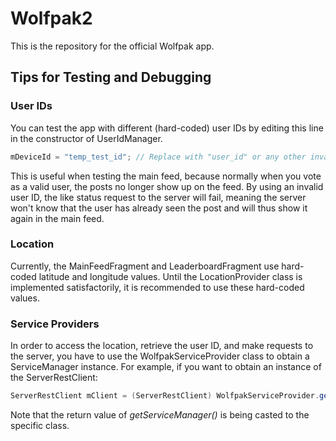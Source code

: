 # Wolfpak2
This is the repository for the official Wolfpak app.
## Tips for Testing and Debugging
### User IDs
You can test the app with different (hard-coded) user IDs by editing this line in the constructor of UserIdManager.
```java
mDeviceId = "temp_test_id"; // Replace with "user_id" or any other invalid ID
```
This is useful when testing the main feed, because normally when you vote as a valid user, the posts no longer show up on the feed. By using an invalid user ID, the like status request to the server will fail, meaning the server won't know that the user has already seen the post and will thus show it again in the main feed.
### Location
Currently, the MainFeedFragment and LeaderboardFragment use hard-coded latitude and longitude values. Until the LocationProvider class is implemented satisfactorily, it is recommended to use these hard-coded values.
### Service Providers
In order to access the location, retrieve the user ID, and make requests to the server, you have to use the WolfpakServiceProvider class to obtain a ServiceManager instance. For example, if you want to obtain an instance of the ServerRestClient:
```java
ServerRestClient mClient = (ServerRestClient) WolfpakServiceProvider.getServiceManager(WolfpakServiceProvider.SERVERRESTCLIENT);
```
Note that the return value of _getServiceManager()_ is being casted to the specific class.

